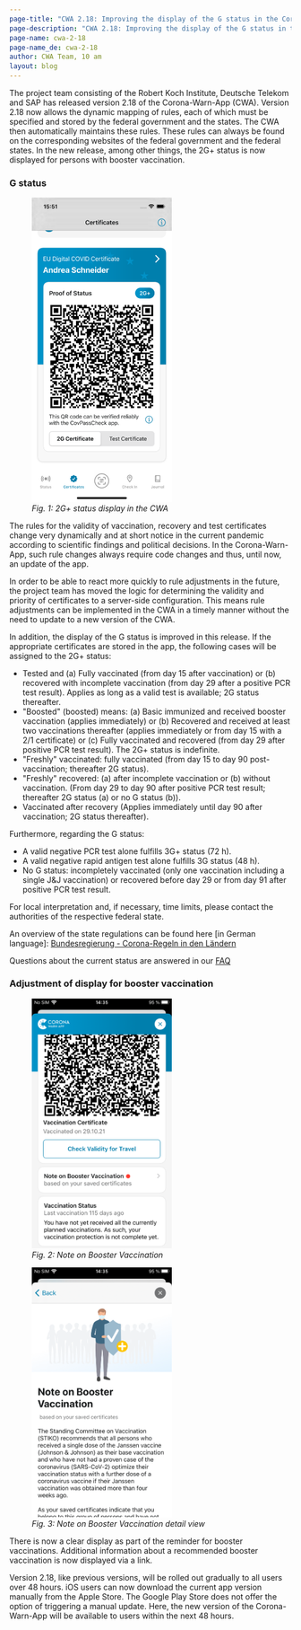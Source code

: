 ```yaml
---
page-title: "CWA 2.18: Improving the display of the G status in the Corona-Warn-App"
page-description: "CWA 2.18: Improving the display of the G status in the Corona-Warn-App"
page-name: cwa-2-18
page-name_de: cwa-2-18
author: CWA Team, 10 am
layout: blog
---
```


The project team consisting of the Robert Koch Institute, Deutsche Telekom and SAP has released version 2.18 of the Corona-Warn-App (CWA). Version 2.18 now allows the dynamic mapping of rules, each of which must be specified and stored by the federal government and the states. The CWA then automatically maintains these rules. These rules can always be found on the corresponding websites of the federal government and the federal states. In the new release, among other things, the 2G+ status is now displayed for persons with booster vaccination.

<!-- overview -->

### G status

<div class="right-float">
<figure>
<img src="./iPhone 13-screenshot_2g_plus_certificate_overview.png" alt="2G+ status display in the CWA" style="align: center" width=250px><figcaption aria-hidden="true"><em>Fig. 1: 2G+ status display in the CWA</em></figcaption>
</figure>
</div>

The rules for the validity of vaccination, recovery and test certificates change very dynamically and at short notice in the current pandemic according to scientific findings and political decisions. In the Corona-Warn-App, such rule changes always require code changes and thus, until now, an update of the app. 

In order to be able to react more quickly to rule adjustments in the future, the project team has moved the logic for determining the validity and priority of certificates to a server-side configuration. This means rule adjustments can be implemented in the CWA in a timely manner without the need to update to a new version of the CWA. 

In addition, the display of the G status is improved in this release. If the appropriate certificates are stored in the app, the following cases will be assigned to the 2G+ status:

- Tested and (a) Fully vaccinated (from day 15 after vaccination) or (b) recovered with incomplete vaccination (from day 29 after a positive PCR test result). Applies as long as a valid test is available; 2G status thereafter.
- "Boosted" (boosted) means: (a) Basic immunized and received booster vaccination (applies immediately) or (b) Recovered and received at least two vaccinations thereafter (applies immediately or from day 15 with a 2/1 certificate) or (c) Fully vaccinated and recovered (from day 29 after positive PCR test result).
The 2G+ status is indefinite.
- "Freshly" vaccinated: fully vaccinated (from day 15 to day 90 post-vaccination; thereafter 2G status). 
- "Freshly" recovered: (a) after incomplete vaccination or (b) without vaccination. (From day 29 to day 90 after positive PCR test result; thereafter 2G status (a) or no G status (b)).
- Vaccinated after recovery (Applies immediately until day 90 after vaccination; 2G status thereafter).

Furthermore, regarding the G status:
- A valid negative PCR test alone fulfills 3G+ status (72 h). 
- A valid negative rapid antigen test alone fulfills 3G status (48 h).
- No G status: incompletely vaccinated (only one vaccination including a single J&J vaccination) or recovered before day 29 or from day 91 after positive PCR test result.

For local interpretation and, if necessary, time limits, please contact the authorities of the respective federal state.

An overview of the state regulations can be found here [in German language]: [Bundesregierung - Corona-Regeln in den Ländern](https://www.bundesregierung.de/breg-de/themen/coronavirus/corona-bundeslaender-1745198)

Questions about the current status are answered in our [FAQ](../../faq/#admission_policy)


### Adjustment of display for booster vaccination

<div class="well text-center">
    <div class="row">
        <div class="col-md-6">
            <figure>
                <img src="./booster_note.png" title="Note on Booster Vaccination" alt="Note on Booster Vaccination" style="align: center" width=250px>
                <figcaption aria-hidden="true">
                    <em>Fig. 2: Note on Booster Vaccination</em>
                </figcaption>
            </figure>
        </div>
        <div class="col-md-6">
            <figure>
                <img src="./booster_note_detail.png" title="Note on Booster Vaccination detail view" alt="Note on Booster Vaccination detail view"style="align: center" width=250px>
                <figcaption aria-hidden="true">
                    <em>Fig. 3: Note on Booster Vaccination detail view</em>
                </figcaption>
            </figure>
        </div>
    </div>
</div>

There is now a clear display as part of the reminder for booster vaccinations. Additional information about a recommended booster vaccination is now displayed via a link.	

Version 2.18, like previous versions, will be rolled out gradually to all users over 48 hours. iOS users can now download the current app version manually from the Apple Store. The Google Play Store does not offer the option of triggering a manual update. Here, the new version of the Corona-Warn-App will be available to users within the next 48 hours.